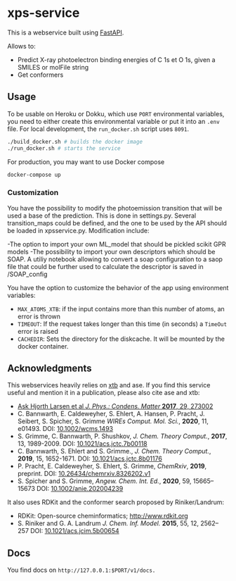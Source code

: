 # xps-service

This is a webservice built using [FastAPI](https://github.com/tiangolo/fastapi).

Allows to:

- Predict X-ray photoelectron binding energies of C 1s et O 1s, given a SMILES or molFile string
- Get conformers

## Usage

To be usable on Heroku or Dokku, which use `PORT` environmental variables, you need to either create this environmental variable or put it into an `.env` file. For local development, the `run_docker.sh` script uses `8091`.

```bash
./build_docker.sh # builds the docker image
./run_docker.sh # starts the service
```

For production, you may want to use Docker compose

```bash
docker-compose up
```

### Customization

You have the possibility to modify the photoemission transition that will be used a base of the prediction. This is done in settings.py. Several transition_maps could be defined, and the one to be used by the API should be loaded in xpsservice.py. Modification include:

-The option to import your own ML_model that should be pickled scikit GPR models
-The possibility to import your own descriptors which should be SOAP. A utiliy notebook allowing to convert a soap configuration to a saop file that could be further used to calculate the descriptor is saved in /SOAP_config

You have the option to customize the behavior of the app using environment variables:

- `MAX_ATOMS_XTB`: if the input contains more than this number of atoms, an error is thrown
- `TIMEOUT`: If the request takes longer than this time (in seconds) a `TimeOut` error is raised
- `CACHEDIR`: Sets the directory for the diskcache. It will be mounted by the docker container.

## Acknowledgments

This webservices heavily relies on [xtb](https://github.com/grimme-lab/xtb#citations) and ase. If you find this service useful and mention it in a publication, please also cite ase and xtb:

- [Ask Hjorth Larsen et al _J. Phys.: Condens. Matter_ **2017**, 29, 273002](https://iopscience.iop.org/article/10.1088/1361-648X/aa680e/meta)
- C. Bannwarth, E. Caldeweyher, S. Ehlert, A. Hansen, P. Pracht, J. Seibert, S. Spicher, S. Grimme
  _WIREs Comput. Mol. Sci._, **2020**, 11, e01493.
  DOI: [10.1002/wcms.1493](https://doi.org/10.1002/wcms.1493)
- S. Grimme, C. Bannwarth, P. Shushkov, _J. Chem. Theory Comput._, **2017**, 13, 1989-2009.
  DOI: [10.1021/acs.jctc.7b00118](https://dx.doi.org/10.1021/acs.jctc.7b00118)
- C. Bannwarth, S. Ehlert and S. Grimme., _J. Chem. Theory Comput._, **2019**, 15, 1652-1671.
  DOI: [10.1021/acs.jctc.8b01176](https://dx.doi.org/10.1021/acs.jctc.8b01176)
- P. Pracht, E. Caldeweyher, S. Ehlert, S. Grimme, _ChemRxiv_, **2019**, preprint.
  DOI: [10.26434/chemrxiv.8326202.v1](https://dx.doi.org/10.26434/chemrxiv.8326202.v1)
- S. Spicher and S. Grimme, _Angew. Chem. Int. Ed._, **2020**, 59, 15665–15673
  DOI: [10.1002/anie.202004239](https://doi.org/10.1002/anie.202004239)

It also uses RDKit and the conformer search proposed by Riniker/Landrum:

- RDKit: Open-source cheminformatics; http://www.rdkit.org
- S. Riniker and G. A. Landrum _J. Chem. Inf. Model._ **2015**, 55, 12, 2562–257 DOI: [10.1021/acs.jcim.5b00654](https://doi.org/10.1021/acs.jcim.5b00654)

## Docs

You find docs on `http://127.0.0.1:$PORT/v1/docs.`

